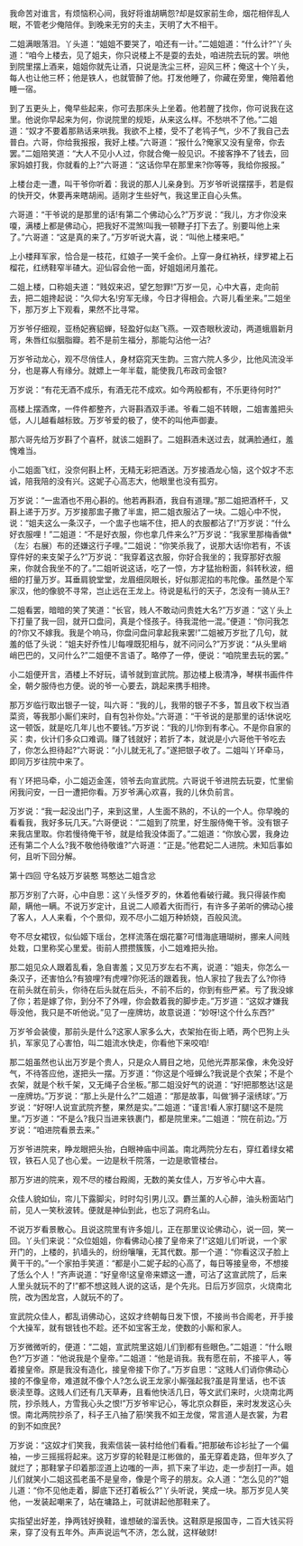 <!-- { "loadSidebar": true } -->
我命苦对谁言，有烦恼积心间，我好将谁胡瞒怨?却是奴家前生命，烟花相伴乱人眠，不管老少俺陪伴。到晚来无穷的夫主，天明了大不相干。

二姐满眼落泪。丫头道：“姐姐不要哭了，咱还有一计。”二姐姐道：“什么计?”丫头道：“咱今上楼去，见了姐夫，你只说楼上不是耍的去处，咱进院去玩的罢。哄他到院里摆上酒来，姐姐你就先让酒，只说是洗尘三杯，迎风三杯；俺这十个丫头，每人也让他三杯；他是铁人，也就管醉了他。打发他睡了，你藏在旁里，俺陪着他睡一宿。

到了五更头上，俺早些起来，你可去那床头上坐着。他若醒了找你，你可说我在这里。他说你早起来为何，你说院里的规矩，从来这么样。不愁哄不了他。”二姐道：“奴才不要着那熟话来哄我。我欲不上楼，受不了老鸨子气，少不了我自己去普白。六哥，你给我报报，我好上楼。”六哥道：“报什么?俺家又没有皇帝，你去罢。”二姐陪笑道：“大人不见小人过，你就合俺一般见识。不接客挣不了钱去，回家妈娘打我，你就看的上?”六哥道：“这话你早在那里来?你等等，我给你报报。”

上楼台走一遭，叫干爷你听着：我说的那人儿亲身到。万岁爷听说摆摆手，若是假的快开交，休要再来瞎胡闹。适刚才生些好气，我这里正自心头焦。

六哥道：“干爷说的是那里的话!有第二个佛动心么?”万岁说：“我儿，方才你没来嗄，满楼上都是佛动心，把我好不混煞!叫我一顿鞭子打下去了。别要叫他上来了。”六哥道：“这是真的来了。”万岁听说大喜，说：“叫他上楼来吧。”

上小楼拜军家，恰合是一枝花，红娘子一笑千金价。上穿一身红衲袄，绿罗裙上石榴花，红绣鞋窄半碴大。迎仙容会他一面，好姐姐闭月羞花。

二姐上楼，口称姐夫道：“贱奴来迟，望乞恕罪!”万岁一见，心中大喜，走向前去，把二姐搀起说：“久仰大名!穷军无缘，今日才得相会。六哥儿看坐来。”二姐坐下，那万岁上下观看，果然不比寻常。

万岁爷仔细观，亚杨妃赛貂蝉，轻盈好似赵飞燕。一双杏眼秋波动，两道蛾眉新月弯，朱唇红似胭脂瓣。若不是前生福分，那能勾沾他一沾?

万岁爷动龙心，观不尽俏佳人，身材窈窕天生韵。三宫六院人多少，比他风流没半分，也是寡人有缘分。就嫖上一年半载，能使我几布政司金银?

万岁说：“有花无酒不成乐，有酒无花不成欢。如今两般都有，不乐更待何时?”

高楼上摆酒席，一件件都整齐，六哥斟酒双手递。爷看二姐不转眼，二姐害羞把头低，人儿越看越标致。万岁爷爱的极了，使不的叫他声御妻。

那六哥先给万岁斟了个喜杯，就该二姐斟了。二姐斟酒未送过去，就满脸通红，羞愧难当。

小二姐面飞红，没奈何斟上杯，无精无彩把酒送。万岁接酒龙心恼，这个奴才不志诚，陪我陪的没有兴。这妮子心高志大，他眼里也没有孤穷。

万岁说：“一盅酒也不用心斟的。他若再斟酒，我自有道理。”那二姐把酒杯千，又斟上递于万岁。万岁接那盅子撒了半盅，把二姐衣服沾了一块。二姐心中不悦，说：“姐夫这么一条汉子，一个盅子也端不住，把人的衣服都沾了!”万岁说：“什么好衣服哩！”二姐道：“不是好衣服，你也拿几件来么?”万岁说：“我家里那梅香做*（左氵右展）布的还嫌这行子哩。”二姐说：“你笑杀我了，说那大话!你若有，不该穿件好的来支架子么?”万岁说：“我穿着这衣服，你好合我坐的；我穿那好衣服来，你就合我坐不的了。”二姐听说这话，吃了一惊，方才猛抬粉面，斜转秋波，细细的打量万岁。耳垂肩貌堂堂，龙眉细凤眼长，好似那泥掐的韦陀像。虽然是个军家汉，他的像貌不寻常，岂止远在王龙上。待说是私行的天子，怎没有一骑从王?

二姐看罢，暗暗的笑了笑道：“长官，贱人不敢动问贵姓大名?”万岁道：“这丫头上下打量了我一回，就开口盘问，真是个怪孩子。待我混他一混。”便道：“你问我怎的?你又不嫁我。我是个响马，你盘问盘问拿起我来罢!”二姐被万岁批了几句，就羞的低了头说：“姐夫好乔性儿!每哩既犯相与，就不问问么?”万岁说：“从头里峭峭巴巴的，又问什么?”二姐便不言语了。略停了一停，便说：“咱院里去玩的罢。”

小二姐便开言，酒楼上不好玩，请爷就到宣武院。那边楼上极清净，琴棋书画件件全，朝夕服侍也方便。说的爷一心要去，跳起来携手相搀。

那万岁临行取出银子一锭，叫六哥：“我的儿，我带的银子不多，暂且收下权当酒菜资，等我那小厮们来时，自有包补你处。”六哥道：“干爷说的是那里的话!休说吃这一顿饭，就是吃几年儿也不要钱。”万岁说：“我的儿!你到有孝心。不是你自家的买：卖，伙计们多众口难调。赚了钱就好；若折了本，就说是小六哥他干爷吃去了，你怎么担待起?”六哥说：“小儿就无礼了。”遂把银子收了。二姐叫丫环牵马，即同万岁往院中来了。

有丫环把马牵，小二姐迈金莲，领爷去向宣武院。六哥说千爷进院去玩耍，忙里偷闲我问安，一日一遭把你看。万岁爷满心欢喜，我的儿休负前言。

万岁说：“我一起没出门子，来到这里，人生面不熟的，不认的一个人。你早晚的看看我，我好多玩几天。”六哥便说：“二姐到了院里，好生服侍俺干爷。没有银子来我店里取。你若慢待俺干爷，就是给我没体面了。”二姐道：“你放心罢，我身边还有第二个人么?我不敬他待敬谁?”六哥道：“正是。”他君妃二人进院。未知后事如何，且听下回分解。

第十四回  守名妓万岁装憨  骂憨达二姐含忿

那万岁别了六哥，心中自思：这丫头怪歹歹的，休着他看破行藏。我只得装作痴颠，瞒他一瞒。不说万岁定计，且说二人顺着大街而行，有许多子弟听的佛动心接了客人，人人来看，个个景仰，观不尽小二姐万种娇娆，百般风流。

夸不尽女裙钗，似仙姬下瑶台，怎样流落在烟花寨?可惜海底珊瑚树，挪来人间贱处栽，口里称奖心里爱。街前人攒攒簇簇，小二姐难把头抬。

那二姐见众人跟着乱看，急自害羞；又见万岁左右不离，说道：“姐夫，你怎么一条汉子，还害怕么?有狼哩?有虎哩?你死活的跟着我，怕人家拉了我去了么?你待在前头就在前头，你待在后头就在后头，不前不后的，你到有些严紧。亏了我没嫁了你；若是嫁了你，到分不了外哩，你会数着我的脚步走。”万岁道：“这奴才嫌我辱没他，我只是不听他说。”见了一座牌坊，故意说道：“妙呀!这个什么东西?”

万岁爷会装傻，那前头是什么?这家人家多么大，衣架抬在街上晒，两个巴狗上头扒，军家见了心害怕，叫二姐流水快走，你看他下来咬咱!

那二姐虽然也认出万岁是个贵人，只是众人屑目之地，见他光弄那呆像，未免没好气，不待答应他，遂把头一摆。万岁道：“你这是个哑蝉么?我说是个衣架；不是个衣架，就是个秋千架，又无绳子合坐板。”那二姐没好气的说道：“好!把那憨达!这是一座牌坊。”万岁说：“那上头是什么?”二姐道：“那是故事，叫做‘狮子滚绣球’。”万岁说：“好呀!人说宣武院齐整，果然是实。”二姐道：“谨言!看人家打腿!这不是院里。”万岁道：“不是么?我只当进来铁裹门，都是院里来。”二姐道：“院在前边。”万岁说：“咱进院看景去来。”

万岁爷进院来，睁龙眼把头抬，白眼神庙中间盖。南北两院分左右，穿红着绿女裙钗，铁石人见了也心爱。一边是秋千院落，一边是歌管楼台。

那万岁进的院来，观不尽的楼台殿阁，无数的美女佳人，万岁爷心中大喜。

众佳人貌如仙，帘儿下露脚尖，时时勾引男儿汉。麝兰薰的人心醉，油头粉面站门前，见人一笑秋波转。便就是神仙到此，也忘了洞府名山。

不说万岁看景散心。且说这院里有许多姐儿，正在那里议论佛动心，说一回，笑一回。丫头们来说：“众位姐姐，你看佛动心接了皇帝来了!”这姐儿们听说，一个家开门的，上楼的，扒墙头的，纷纷嚷嚷，无其代数。那一个道：“你看这汉子脸上黄干干的。”一个家拍手笑道：“都是小二妮子起的心高了，每日等接皇帝，不想接了恁么个人！”齐声说道：“好皇帝!这皇帝来嫖这一遭，可沾了这宣武院了，后来人里头就玩不的了!”都不想这贱人说的这话，是个先兆。日后万岁回京，火烧南北院，改为困龙宫，人就玩不的了。

宣武院众佳人，都乱诮佛动心，这奴才终朝每日发下恨，不接尚书合阁老，开手接个大操军，就有银钱也不趁。还不如宝客王龙，使数的小厮和家人。

万岁微微听的，便道：“二姐，宣武院里这姐儿们到都有些眼色。”二姐道：“什么眼色?”万岁道：“他说我是个皇帝。”二姐道：“他是诮我。我有愿在前，不接平人，等着接皇帝。原是我没有造化，接皇帝接下你了。”万岁自思：“这贱人们诮你佛动心接的不像皇帝，难道就不像个人?怎么说王龙家小厮强起我?虽是背里话，也不该亵渎至尊。这贱人们还有几天草寿，且看他快活几日，等文武们来时，火烧南北两院，抄杀贱人，方雪我心头之恨!”万岁爷牢记心，等北京众群臣，来时发发这心头恨。南北两院抄杀了，科子王八抽了筋!笑我不如王龙俊，常言道人是衣裳，为君的到不如庶民?

万岁说：“这奴才们笑我，我索信装一装村给他们看看。”把那破布诊衫扯了一个偏袖，一步三摇摇将起来。这万岁穿的轮鞋是江彬做的，虽无穿着走路，但年岁久了就烂了；那鞋掌子印着那涩道上边嗤的一声，抓下来了半边，走一步刮打一声。姐儿们就笑小二姐这孤老虽不是皇帝，像是个弯子的朋友。众人道：“怎么见的?”姐儿道：“你不见他走着，脚底下还打着板么?”丫头听说，笑成一块。那万岁见人笑他，一发装起嘲来了，站在墉路上，可就讲起他那鞋来了。

实指望出好差，挣两钱好换鞋，谁想破的溜丢快。这鞋原是报国寺，二百大钱买将来，穿了没有五年外。声声说运气不济，怎么就，这样破财!


